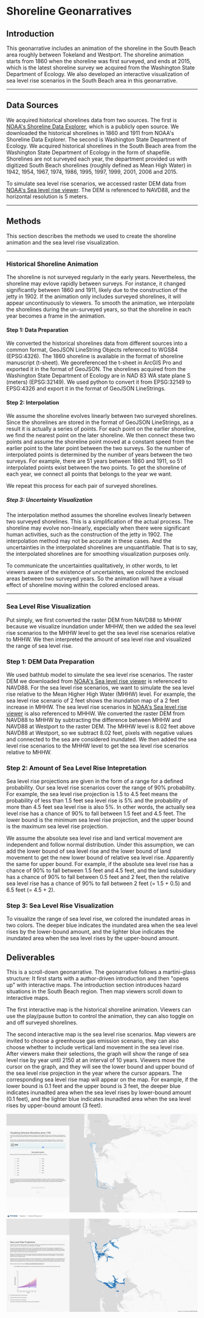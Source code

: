 # Shoreline Geonarratives

## Introduction

This geonarrative includes an animation of the shoreline in the South Beach area roughly between Tokeland and Westport. The shoreline animation starts from 1860 when the shoreline was first surveyed, and ends at 2015, which is the latest shoreline survey we acquired from the Washington State Department of Ecology. We also developed an interactive visualization of sea level rise scenarios in the South Beach area in this geonarrative.

***
## Data Sources

We acquired historical shorelines data from two sources. The first is [NOAA's Shoreline Data Explorer](https://nsde.ngs.noaa.gov/), which is a publicly open source. We downloaded the historical shorelines in 1860 and 1911 from NOAA's Shoreline Data Explorer. The second is Washington State Department of Ecology. We acquired historical shorelines in the South Beach area from the Washington State Department of Ecology in the form of shapefile. Shorelines are not surveyed each year, the department provided us with digitized South Beach shorelines (roughly defined as Mean High Water) in 1942, 1954, 1967, 1974, 1986, 1995, 1997, 1999, 2001, 2006 and 2015.

To simulate sea level rise scenarios, we accessed raster DEM data from [NOAA's Sea level rise viewer](https://coast.noaa.gov/slr/). The DEM is referenced to NAVD88, and the horizontal resolution is 5 meters.

***
## Methods

This section describes the methods we used to create the shoreline animation and the sea level rise visualization.

***
### Historical Shoreline Animation

The shoreline is not surveyed regularly in the early years. Nevertheless, the shoreline may evlove rapidly between surveys. For instance, it changed significantly between 1860 and 1911, likely due to the construction of the jetty in 1902. If the animation only includes surveyed shorelines, it will appear uncontinuously to viewers. To smooth the animation, we interpolate the shorelines during the un-surveyed years, so that the shoreline in each year becomes a frame in the animation.

#### Step 1: Data Preparation

We converted the historical shorelines data from different sources into a common format, GeoJSON LineString Objects referenced to WGS84 (EPSG:4326). The 1860 shoreline is available in the format of shoreline manuscript (t-sheet). We georeferenced the t-sheet in ArcGIS Pro and exported it in the format of GeoJSON. The shorelines acquired from the Washington State Department of Ecology are in NAD 83 WA state plane S (meters) (EPSG:32149). We used python to convert it from EPSG:32149 to EPSG:4326 and export it in the format of GeoJSON LineStrings.

#### Step 2: Interpolation

We assume the shoreline evolves linearly between two surveyed shorelines. Since the shorelines are stored in the format of GeoJSON LineStrings, as a result it is actually a series of points. For each point on the earlier shoreline, we find the nearest point on the later shoreline. We then connect these two points and assume the shoreline point moved at a constant speed from the earlier point to the later point between the two surveys. So the number of interpolated points is determined by the number of years between the two surveys. For example, there are 51 years between 1860 and 1911, so 51 interpolated points exist between the two points. To get the shoreline of each year, we connect all points that belongs to the year we want.

We repeat this process for each pair of surveyed shorelines.

##### Step 3: Uncertainty Visualization

The interpolation method assumes the shoreline evolves linearly between two surveyed shorelines. This is a simplification of the actual process. The shoreline may evolve non-linearly, especially when there were significant human activities, such as the construction of the jetty in 1902. The interpolation method may not be accurate in these cases. And the uncertainties in the interpolated shorelines are unquantifiable. That is to say, the interpolated shorelines are for smoothing visualization purposes only.

To communicate the uncertainties qualitatively, in other words, to let viewers aware of the existence of uncertaintes, we colored the enclosed areas between two surveyed years. So the animation will have a visual effect of shoreline moving within the colored enclosed areas.

***
### Sea Level Rise Visualization

Put simply, we first converted the raster DEM from NAVD88 to MHHW because we visualize inundation under MHHW, then we added the sea level rise scenarios to the MHHW level to get the sea level rise scenarios relative to MHHW. We then interpreted the amount of sea level rise and visualized the range of sea level rise.

### Step 1: DEM Data Preparation

We used bathtub model to simulate the sea level rise scenarios. The raster DEM we downloaded  from [NOAA's Sea level rise viewer](https://coast.noaa.gov/slr/) is referenced to NAVD88. For the sea level rise scenarios, we want to simulate the sea level rise relative to the Mean Higher High Water (MHHW) level. For example, the sea level rise scenario of 2 feet shows the inundation map of a 2 feet increase in MHHW. The sea level rise scenarios in [NOAA's Sea level rise viewer](https://coast.noaa.gov/slr/) is also referenced to MHHW. We converted the raster DEM from NAVD88 to MHHW by subtracting the difference between MHHW and NAVD88 at Westport to the raster DEM. The MHHW level is 8.02 feet above NAVD88 at Westport, so we subtract 8.02 feet, pixels with negative values and connected to the sea are considered inundated. We then added the sea level rise scenarios to the MHHW level to get the sea level rise scenarios relative to MHHW.

### Step 2: Amount of Sea Level Rise Intepretation

Sea level rise projections are given in the form of a range for a defined probability. Our sea level rise scenarios cover the range of 90% probability. For example, the sea level rise projection is 1.5 to 4.5 feet means the probability of less than 1.5 feet sea level rise is 5% and the probability of more than 4.5 feet sea level rise is also 5%. In other words, the actually sea level rise has a chance of 90% to fall between 1.5 feet and 4.5 feet. The lower bound is the minimum sea level rise projection, and the upper bound is the maximum sea level rise projection.

We assume the absolute sea level rise and land vertical movement are independent and follow normal distribution. Under this assumption, we can add the lower bound of sea level rise and the lower bound of land movement to get the new lower bound of relative sea level rise. Apparently the same for upper bound. For example, if the absolute sea level rise has a chance of 90% to fall between 1.5 feet and 4.5 feet, and the land subsidiary has a chance of 90% to fall between 0.5 feet and 2 feet, then the relative sea level rise has a chance of 90% to fall between 2 feet (= 1.5 + 0.5) and 6.5 feet (= 4.5 + 2).

### Step 3: Sea Level Rise Visualization

To visualize the range of sea level rise, we colored the inundated areas in two colors. The deeper blue indicates the inundated area when the sea level rises by the lower-bound amount, and the lighter blue indicates the inundated area when the sea level rises by the upper-bound amount.

## Deliverables

This is a scroll-down geonarrative. The geonarrative follows a martini-glass structure: It first starts with a author-driven introduction and then "opens up" with interactive maps. The introduction section introduces hazard situations in the South Beach region. Then map viewers scroll down to interactive maps.

The first interactive map is the historical shoreline animation. Viewers can use the play/pause button to control the animation, they can also toggle on and off surveyed shorelines.

The second interactive map is the sea level rise scenarios. Map viewers are invited to choose a greenhouse gas emission scenario, they can also choose whether to include vertical land movement in the sea level rise. After viewers make their selections, the graph will show the range of sea level rise by year until 2150 at an interval of 10 years. Viewers move the cursor on the graph, and they will see the lower bound and upper bound of the sea level rise projection in the year where the cursor appears. The corresponding sea level rise map will appear on the map. For example, if the lower bound is 0.1 feet and the upper bound is 3 feet, the deeper blue indicates inunadted area when the sea level rises by lower-bound amount (0.1 feet), and the lighter blue indicates inunadted area when the sea level rises by upper-bound amount (3 feet).

![Shoreline Animation](img/historicalPage.png)
![Sea Level Rise Scenarios](img/slrPage.png)